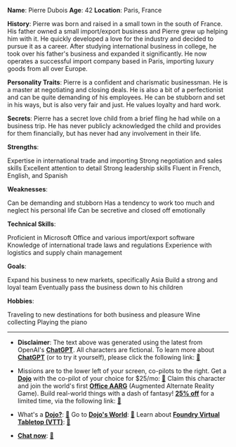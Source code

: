 **Name**: Pierre Dubois
**Age**: 42
**Location**: Paris, France


**History**:
Pierre was born and raised in a small town in the south of France. His father owned a small import/export business and Pierre grew up helping him with it. He quickly developed a love for the industry and decided to pursue it as a career. After studying international business in college, he took over his father's business and expanded it significantly. He now operates a successful import company based in Paris, importing luxury goods from all over Europe.


**Personality Traits**:
Pierre is a confident and charismatic businessman. He is a master at negotiating and closing deals. He is also a bit of a perfectionist and can be quite demanding of his employees. He can be stubborn and set in his ways, but is also very fair and just. He values loyalty and hard work.


**Secrets**:
Pierre has a secret love child from a brief fling he had while on a business trip. He has never publicly acknowledged the child and provides for them financially, but has never had any involvement in their life.


**Strengths**:

Expertise in international trade and importing
Strong negotiation and sales skills
Excellent attention to detail
Strong leadership skills
Fluent in French, English, and Spanish


**Weaknesses**:

Can be demanding and stubborn
Has a tendency to work too much and neglect his personal life
Can be secretive and closed off emotionally


**Technical Skills**:

Proficient in Microsoft Office and various import/export software
Knowledge of international trade laws and regulations
Experience with logistics and supply chain management


**Goals**:

Expand his business to new markets, specifically Asia
Build a strong and loyal team
Eventually pass the business down to his children


**Hobbies**:

Traveling to new destinations for both business and pleasure
Wine collecting
Playing the piano
 

---
* **Disclaimer**: The text above was generated using the latest from OpenAI's [**ChatGPT**](https://openai.com/blog/chatgpt/).  All characters are fictional.  To learn more about [**ChatGPT**](https://openai.com/blog/chatgpt/) (or to try it yourself), please click the following link: [:closed_book:](https://openai.com/blog/chatgpt/)

* Missions are to the lower left of your screen, co-pilots to the right. Get a [**Dojo**](https://workmates.live/marketplace) with the co-pilot of your choice for $25/mo: [:green_book:](https://workmates.live/marketplace) Claim this character and join the world's first [**Office AARG**](https://dojos.world) (Augmented Alternate Reality Game). Build real-world things with a dash of fantasy! [**25% off**](https://blog.workmates.live/deal-on-a-dojo) for a limited time, via the following link: [:green_book:](https://blog.workmates.live/deal-on-a-dojo) 

* What's a [**Dojo?**](https://workdojos.com): [:blue_book:](https://workdojos.com)  Go to [**Dojo's World**](https://dojos.world): [:blue_book:](https://dojos.world)  Learn about [**Foundry Virtual Tabletop (VTT)**](https://foundryvtt.com): [:closed_book:](https://foundryvtt.com/)

* [**Chat now**](https://chat.workmates.live/channel/support): [:ledger:](https://chat.workmates.live/channel/support)